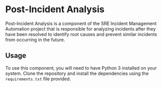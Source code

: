 # Post-Incident Analysis
Post-Incident Analysis is a component of the SRE Incident Management Automation project that is responsible for analyzing incidents after they have been resolved to identify root causes and prevent similar incidents from occurring in the future.

## Usage
To use this component, you will need to have Python 3 installed on your system. Clone the repository and install the dependencies using the `requirements.txt` file provided.

